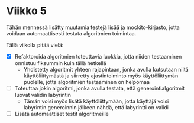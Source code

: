# Viikko 5

Tähän mennessä lisätty muutamia testejä lisää ja mockito-kirjasto, jotta voidaan automaattisesti testata algoritmien toimintaa.

Tällä viikolla pitää vielä:

- [x] Refaktoroida algoritmien toteuttavia luokkia, jotta niiden testaaminen onnistuu fiksummin kuin tällä hetkellä
    - Yhdistetty algoritmit yhteen rajapintaan, jonka avulla kutsutaan niitä käyttöliittymästä ja siirretty ajastintoiminto myös käyttöliittymän puolelle, jotta algoritmien testaaminen on helpomaa
- [ ] Toteuttaa jokin algoritmi, jonka avulla testata, että generointialgoritmit luovat validin labyrintin
    - Tämän voisi myös lisätä käyttöliittymään, jotta käyttäjä voisi labyrintin generoinnin jälkeen nähdä, että labyrintti on validi
- [ ] Lisätä automaattiset testit algoritmeille